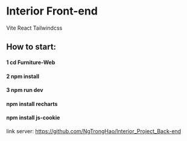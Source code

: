 # Interior Front-end 

Vite React Tailwindcss

## How to start:
#### 1 cd Furniture-Web
#### 2 npm install
#### 3 npm run dev
#### npm install recharts
#### npm install js-cookie
link server: https://github.com/NgTrongHao/Interior_Project_Back-end
